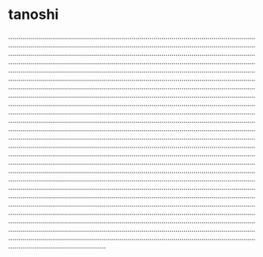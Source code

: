 # tanoshi
.............................................................................................................................................................................................................................................................................................................................................................................................................................................................................................................................................................................................................................................................................................................................................................................................................................................................................................................................................................................................................................................................................................................................................................................................................................................................................................................................................................................................................................................................................................................................................................................................................................................................................................................................................................................................................................................................................................................................................................................................................................................................................................................................................................................................................................................................................................................................................................................................................................................................................................................................................................................................................................................................................................................................................................................................................................................................................................................................................................................................................................................................................................................................................................................................................................................................................